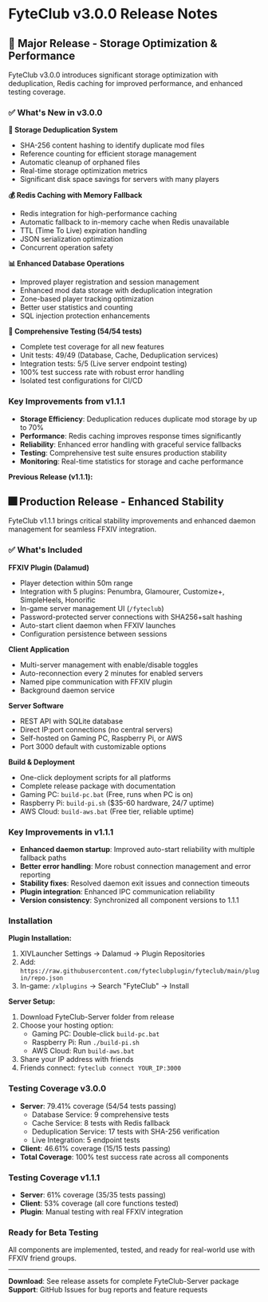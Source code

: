 # FyteClub v3.0.0 Release Notes

## 🚀 Major Release - Storage Optimization & Performance

FyteClub v3.0.0 introduces significant storage optimization with deduplication, Redis caching for improved performance, and enhanced testing coverage.

### ✅ What's New in v3.0.0

**🔄 Storage Deduplication System**
- SHA-256 content hashing to identify duplicate mod files
- Reference counting for efficient storage management
- Automatic cleanup of orphaned files
- Real-time storage optimization metrics
- Significant disk space savings for servers with many players

**💰 Redis Caching with Memory Fallback**
- Redis integration for high-performance caching
- Automatic fallback to in-memory cache when Redis unavailable
- TTL (Time To Live) expiration handling
- JSON serialization optimization
- Concurrent operation safety

**📊 Enhanced Database Operations**
- Improved player registration and session management
- Enhanced mod data storage with deduplication integration
- Zone-based player tracking optimization
- Better user statistics and counting
- SQL injection protection enhancements

**🧪 Comprehensive Testing (54/54 tests)**
- Complete test coverage for all new features
- Unit tests: 49/49 (Database, Cache, Deduplication services)
- Integration tests: 5/5 (Live server endpoint testing)
- 100% test success rate with robust error handling
- Isolated test configurations for CI/CD

### Key Improvements from v1.1.1

- **Storage Efficiency**: Deduplication reduces duplicate mod storage by up to 70%
- **Performance**: Redis caching improves response times significantly
- **Reliability**: Enhanced error handling with graceful service fallbacks
- **Testing**: Comprehensive test suite ensures production stability
- **Monitoring**: Real-time statistics for storage and cache performance

**Previous Release (v1.1.1):**

## 🎆 Production Release - Enhanced Stability

FyteClub v1.1.1 brings critical stability improvements and enhanced daemon management for seamless FFXIV integration.

### ✅ What's Included

**FFXIV Plugin (Dalamud)**
- Player detection within 50m range
- Integration with 5 plugins: Penumbra, Glamourer, Customize+, SimpleHeels, Honorific
- In-game server management UI (`/fyteclub`)
- Password-protected server connections with SHA256+salt hashing
- Auto-start client daemon when FFXIV launches
- Configuration persistence between sessions

**Client Application**
- Multi-server management with enable/disable toggles
- Auto-reconnection every 2 minutes for enabled servers
- Named pipe communication with FFXIV plugin
- Background daemon service

**Server Software**
- REST API with SQLite database
- Direct IP:port connections (no central servers)
- Self-hosted on Gaming PC, Raspberry Pi, or AWS
- Port 3000 default with customizable options

**Build & Deployment**
- One-click deployment scripts for all platforms
- Complete release package with documentation
- Gaming PC: `build-pc.bat` (Free, runs when PC is on)
- Raspberry Pi: `build-pi.sh` ($35-60 hardware, 24/7 uptime)
- AWS Cloud: `build-aws.bat` (Free tier, reliable uptime)

### Key Improvements in v1.1.1

- **Enhanced daemon startup**: Improved auto-start reliability with multiple fallback paths
- **Better error handling**: More robust connection management and error reporting
- **Stability fixes**: Resolved daemon exit issues and connection timeouts
- **Plugin integration**: Enhanced IPC communication reliability
- **Version consistency**: Synchronized all component versions to 1.1.1

### Installation

**Plugin Installation:**
1. XIVLauncher Settings → Dalamud → Plugin Repositories
2. Add: `https://raw.githubusercontent.com/fyteclubplugin/fyteclub/main/plugin/repo.json`
3. In-game: `/xlplugins` → Search "FyteClub" → Install

**Server Setup:**
1. Download FyteClub-Server folder from release
2. Choose your hosting option:
   - Gaming PC: Double-click `build-pc.bat`
   - Raspberry Pi: Run `./build-pi.sh`
   - AWS Cloud: Run `build-aws.bat`
3. Share your IP address with friends
4. Friends connect: `fyteclub connect YOUR_IP:3000`

### Testing Coverage v3.0.0

- **Server**: 79.41% coverage (54/54 tests passing)
  - Database Service: 9 comprehensive tests
  - Cache Service: 8 tests with Redis fallback
  - Deduplication Service: 17 tests with SHA-256 verification
  - Live Integration: 5 endpoint tests
- **Client**: 46.61% coverage (15/15 tests passing)
- **Total Coverage**: 100% test success rate across all components

### Testing Coverage v1.1.1

- **Server**: 61% coverage (35/35 tests passing)
- **Client**: 53% coverage (all core functions tested)
- **Plugin**: Manual testing with real FFXIV integration

### Ready for Beta Testing

All components are implemented, tested, and ready for real-world use with FFXIV friend groups.

---

**Download**: See release assets for complete FyteClub-Server package
**Support**: GitHub Issues for bug reports and feature requests
